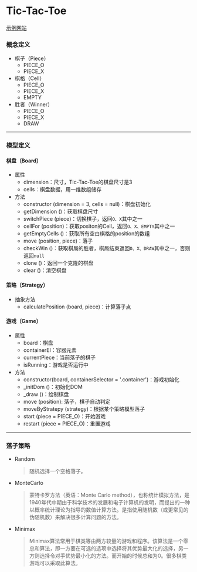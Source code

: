 # Tic-Tac-Toe

[示例网站](http://47.114.59.114:8012/)

### 概念定义
- 棋子（Piece）
  - PIECE_O
  - PIECE_X
- 棋格（Cell）
  - PIECE_O
  - PIECE_X
  - EMPTY
- 胜者（Winner）
  - PIECE_O
  - PIECE_X
  - DRAW
---
### 模型定义
#### 棋盘（Board）
- 属性
  - dimension：尺寸，Tic-Tac-Toe的棋盘尺寸是3
  - cells：棋盘数据，用一维数组储存
- 方法
  - constructor (dimension = 3, cells = null)：棋盘初始化
  - getDimension ()：获取棋盘尺寸
  - switchPiece (piece)：切换棋子，返回`O、X`其中之一
  - cellFor (position)：获取positon的Cell，返回`O、X、EMPTY`其中之一
  - getEmptyCells ()：获取所有空白棋格的position的数组
  - move (position, piece)：落子
  - checkWin ()：获取棋局的胜者，棋局结束返回`O、X、DRAW`其中之一，否则返回`null`
  - clone ()：返回一个克隆的棋盘
  - clear ()：清空棋盘

#### 策略（Strategy）
- 抽象方法
  - calculatePosition (board, piece)：计算落子点

#### 游戏（Game）
- 属性
  - board：棋盘
  - containerEl：容器元素
  - currentPiece：当前落子的棋子
  - isRunning：游戏是否运行中
- 方法
  - constructor(board, containerSelector = '.container')：游戏初始化
  - _initDom ()：初始化DOM
  - _draw ()：绘制棋盘
  - move (position): 落子，棋子自动判定
  - moveByStratepy (strategy)：根据某个策略模型落子
  - start (piece = PIECE_O)：开始游戏
  - restart (piece = PIECE_O)：重置游戏
---
### 落子策略
- Random
  > 随机选择一个空格落子。
- MonteCarlo
  > 蒙特卡罗方法（英语：Monte Carlo method），也称统计模拟方法，是1940年代中期由于科学技术的发展和电子计算机的发明，而提出的一种以概率统计理论为指导的数值计算方法。是指使用随机数（或更常见的伪随机数）来解决很多计算问题的方法。
- Minimax
  > Minimax算法常用于棋类等由两方较量的游戏和程序。该算法是一个零总和算法，即一方要在可选的选项中选择将其优势最大化的选择，另一方则选择令对手优势最小化的方法。而开始的时候总和为0。很多棋类游戏可以采取此算法。
